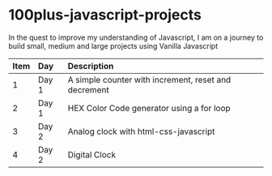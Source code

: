 # 100plus-javascript-projects
In the quest to improve my understanding of Javascript, I am on a journey to build small, medium and large projects using Vanilla Javascript

| Item | Day | Description |
| --- | :---  | :--- |
| 1 | Day 1 | A simple counter with increment, reset and decrement |
| 2 | Day 1 | HEX Color Code generator using a for loop |
| 3 | Day 2 | Analog clock with html-css-javascript |
| 4 | Day 2 | Digital Clock |
